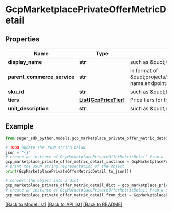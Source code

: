 # GcpMarketplacePrivateOfferMetricDetail


## Properties

Name | Type | Description | Notes
------------ | ------------- | ------------- | -------------
**display_name** | **str** | such as \&quot;CPU\&quot; | [optional] 
**parent_commerce_service** | **str** | in format of \&quot;projects/{projectNumber}/services/service-name.endpoints.gcp-project-id.cloud.goog\&quot; | [optional] 
**sku_id** | **str** | such as \&quot;BC1B-6259-BF57\&quot; | [optional] 
**tiers** | [**List[GcpPriceTier]**](GcpPriceTier.md) | Price tiers for this metric. | [optional] 
**unit_description** | **str** | such as \&quot;minute\&quot; | [optional] 

## Example

```python
from suger_sdk_python.models.gcp_marketplace_private_offer_metric_detail import GcpMarketplacePrivateOfferMetricDetail

# TODO update the JSON string below
json = "{}"
# create an instance of GcpMarketplacePrivateOfferMetricDetail from a JSON string
gcp_marketplace_private_offer_metric_detail_instance = GcpMarketplacePrivateOfferMetricDetail.from_json(json)
# print the JSON string representation of the object
print(GcpMarketplacePrivateOfferMetricDetail.to_json())

# convert the object into a dict
gcp_marketplace_private_offer_metric_detail_dict = gcp_marketplace_private_offer_metric_detail_instance.to_dict()
# create an instance of GcpMarketplacePrivateOfferMetricDetail from a dict
gcp_marketplace_private_offer_metric_detail_from_dict = GcpMarketplacePrivateOfferMetricDetail.from_dict(gcp_marketplace_private_offer_metric_detail_dict)
```
[[Back to Model list]](../README.md#documentation-for-models) [[Back to API list]](../README.md#documentation-for-api-endpoints) [[Back to README]](../README.md)


